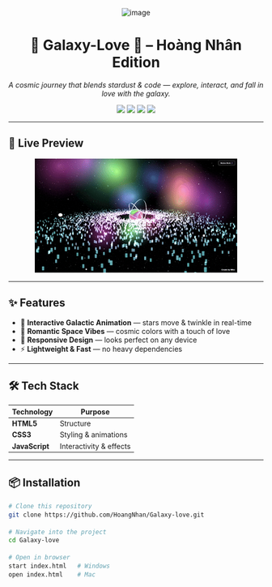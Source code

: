 <!-- Banner -->
<p align="center">
  <img width="1919" height="515" alt="image" src="https://github.com/user-attachments/assets/e446dab6-419b-41d1-b020-2ef6ec121559" />
</p>

<h1 align="center">🌌 Galaxy-Love 💫 – Hoàng Nhân Edition</h1>
<p align="center">
  <i>A cosmic journey that blends stardust & code — explore, interact, and fall in love with the galaxy.</i>
</p>

<p align="center">
  <a href="https://hoangnhan19032004.github.io/Galaxylovemain_HN/"><img src="https://img.shields.io/badge/🌐%20Live%20Demo-Visit%20Now-blue?style=for-the-badge"></a>
  <a href="https://github.com/HoangNhan/Galaxy-love/stargazers"><img src="https://img.shields.io/github/stars/HoangNhan/Galaxy-love?color=ff69b4&style=for-the-badge"></a>
  <a href="https://github.com/HoangNhan/Galaxy-love/issues"><img src="https://img.shields.io/github/issues/HoangNhan/Galaxy-love?color=yellow&style=for-the-badge"></a>
  <a href="LICENSE"><img src="https://img.shields.io/github/license/HoangNhan/Galaxy-love?color=green&style=for-the-badge"></a>
</p>

---

## 🚀 Live Preview
<p align="center">
   <img alt="image" src="gif.gif"/>
</p>

---

## ✨ Features
- 🌠 **Interactive Galactic Animation** — stars move & twinkle in real-time  
- 💖 **Romantic Space Vibes** — cosmic colors with a touch of love  
- 📱 **Responsive Design** — looks perfect on any device  
- ⚡ **Lightweight & Fast** — no heavy dependencies  

---

## 🛠️ Tech Stack
| Technology | Purpose |
|------------|---------|
| **HTML5**  | Structure |
| **CSS3**   | Styling & animations |
| **JavaScript** | Interactivity & effects |

---

## 📦 Installation
```bash
# Clone this repository
git clone https://github.com/HoangNhan/Galaxy-love.git

# Navigate into the project
cd Galaxy-love

# Open in browser
start index.html   # Windows
open index.html    # Mac
